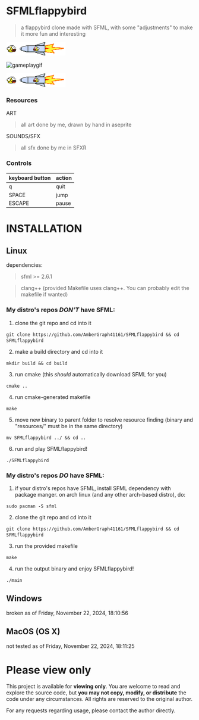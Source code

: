 # SFMLflappybird

> a flappybird clone made with SFML, with some "adjustments" to make it more fun and interesting

![splashbargif](md/splashbar.gif)

![gameplaygif](md/gameplay.gif)

![splashbargif](md/splashbar.gif)

### Resources

ART

> all art done by me, drawn by hand in aseprite

SOUNDS/SFX

> all sfx done by me in SFXR

### Controls
| keyboard button | action |
| --- | --- |
| q | quit |
| SPACE | jump |
| ESCAPE | pause |

# INSTALLATION

## Linux

dependencies:
> sfml >= 2.6.1

> clang++ (provided Makefile uses clang++. You can probably edit the makefile if wanted)

### My distro's repos *DON'T* have SFML:

1. clone the git repo and cd into it
```shell
git clone https://github.com/AmberGraph41161/SFMLflappybird && cd SFMLflappybird
```

2. make a build directory and cd into it
```shell
mkdir build && cd build
```

3. run cmake (this *should* automatically download SFML for you)
```shell
cmake ..
```

4. run cmake-generated makefile
```shell
make
```

5. move new binary to parent folder to resolve resource finding (binary and "resources/" must be in the same directory)
```shell
mv SFMLflappybird ../ && cd ..
```

6. run and play SFMLflappybird!
```shell
./SFMLflappybird
```

### My distro's repos *DO* have SFML:

1. if your distro's repos have SFML, install SFML dependency with package manger.
on arch linux (and any other arch-based distro), do:
```shell
sudo pacman -S sfml
```

2. clone the git repo and cd into it
```shell
git clone https://github.com/AmberGraph41161/SFMLflappybird && cd SFMLflappybird
```

3. run the provided makefile
```shell
make
```

4. run the output binary and enjoy SFMLflappybird!
```shell
./main
```

## Windows
broken as of Friday, November 22, 2024, 18:10:56

## MacOS (OS X)
not tested as of Friday, November 22, 2024, 18:11:25

# Please view only

This project is available for **viewing only**.
You are welcome to read and explore the source code, but **you may not copy, modify, or distribute** the code under any circumstances.
All rights are reserved to the original author.

For any requests regarding usage, please contact the author directly.
